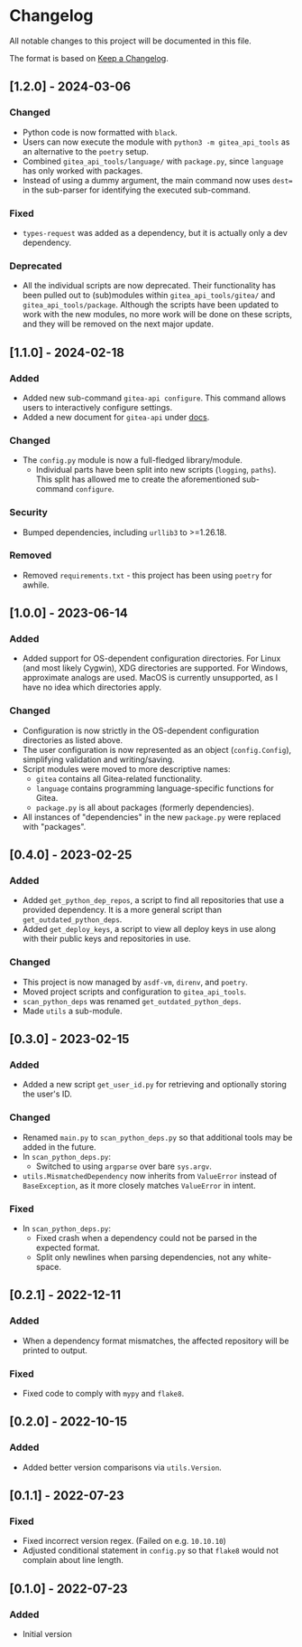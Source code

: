 # Changelog
All notable changes to this project will be documented in this file.

The format is based on [Keep a Changelog](https://keepachangelog.com/en/1.0.0/).

## [1.2.0] - 2024-03-06
### Changed
- Python code is now formatted with `black`.
- Users can now execute the module with `python3 -m gitea_api_tools` as an alternative to the `poetry` setup.
- Combined `gitea_api_tools/language/` with `package.py`, since `language` has only worked with packages.
- Instead of using a dummy argument, the main command now uses `dest=` in the sub-parser for identifying the executed sub-command.

### Fixed
- `types-request` was added as a dependency, but it is actually only a dev dependency.

### Deprecated
- All the individual scripts are now deprecated. Their functionality has been pulled out to (sub)modules within `gitea_api_tools/gitea/` and `gitea_api_tools/package`. Although the scripts have been updated to work with the new modules, no more work will be done on these scripts, and they will be removed on the next major update.

## [1.1.0] - 2024-02-18
### Added
- Added new sub-command `gitea-api configure`. This command allows users to interactively configure settings.
- Added a new document for `gitea-api` under [docs](./docs).

### Changed
- The `config.py` module is now a full-fledged library/module.
    - Individual parts have been split into new scripts (`logging`, `paths`). This split has allowed me to create the aforementioned sub-command `configure`.

### Security
- Bumped dependencies, including `urllib3` to >=1.26.18.

### Removed
- Removed `requirements.txt` - this project has been using `poetry` for awhile.

## [1.0.0] - 2023-06-14
### Added
- Added support for OS-dependent configuration directories. For Linux (and most likely Cygwin), XDG directories are supported. For Windows, approximate analogs are used. MacOS is currently unsupported, as I have no idea which directories apply.

### Changed
- Configuration is now strictly in the OS-dependent configuration directories as listed above.
- The user configuration is now represented as an object (`config.Config`), simplifying validation and writing/saving.
- Script modules were moved to more descriptive names:
    - `gitea` contains all Gitea-related functionality.
    - `language` contains programming language-specific functions for Gitea.
    - `package.py` is all about packages (formerly dependencies).
- All instances of "dependencies" in the new `package.py` were replaced with "packages".

## [0.4.0] - 2023-02-25
### Added
- Added `get_python_dep_repos`, a script to find all repositories that use a provided dependency. It is a more general script than `get_outdated_python_deps`.
- Added `get_deploy_keys`, a script to view all deploy keys in use along with their public keys and repositories in use.

### Changed
- This project is now managed by `asdf-vm`, `direnv`, and `poetry`.
- Moved project scripts and configuration to `gitea_api_tools`.
- `scan_python_deps` was renamed `get_outdated_python_deps`.
- Made `utils` a sub-module.

## [0.3.0] - 2023-02-15
### Added
- Added a new script `get_user_id.py` for retrieving and optionally storing the user's ID.

### Changed
- Renamed `main.py` to `scan_python_deps.py` so that additional tools may be added in the future.
- In `scan_python_deps.py`:
    - Switched to using `argparse` over bare `sys.argv`.
- `utils.MismatchedDependency` now inherits from `ValueError` instead of `BaseException`, as it more closely matches `ValueError` in intent.

### Fixed
- In `scan_python_deps.py`:
    - Fixed crash when a dependency could not be parsed in the expected format.
    - Split only newlines when parsing dependencies, not any white-space.

## [0.2.1] - 2022-12-11
### Added
- When a dependency format mismatches, the affected repository will be printed to output.

### Fixed
- Fixed code to comply with `mypy` and `flake8`.

## [0.2.0] - 2022-10-15
### Added
- Added better version comparisons via `utils.Version`.

## [0.1.1] - 2022-07-23
### Fixed
- Fixed incorrect version regex. (Failed on e.g. `10.10.10`)
- Adjusted conditional statement in `config.py` so that `flake8` would not complain about line length.

## [0.1.0] - 2022-07-23
### Added
- Initial version
